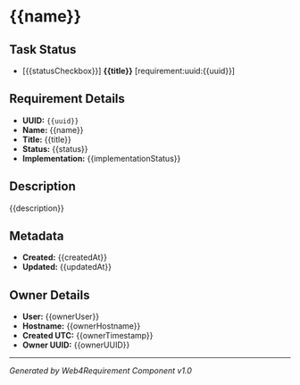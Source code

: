 # {{name}}

## Task Status
- [{{statusCheckbox}}] **{{title}}** [requirement:uuid:{{uuid}}]

## Requirement Details

- **UUID:** `{{uuid}}`
- **Name:** {{name}}
- **Title:** {{title}}
- **Status:** {{status}}
- **Implementation:** {{implementationStatus}}

## Description

{{description}}

## Metadata

- **Created:** {{createdAt}}
- **Updated:** {{updatedAt}}

## Owner Details

- **User:** {{ownerUser}}
- **Hostname:** {{ownerHostname}}  
- **Created UTC:** {{ownerTimestamp}}
- **Owner UUID:** {{ownerUUID}}

---

*Generated by Web4Requirement Component v1.0*
